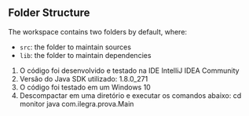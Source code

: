 ## Folder Structure

The workspace contains two folders by default, where:

- `src`: the folder to maintain sources
- `lib`: the folder to maintain dependencies

1) O código foi desenvolvido e testado na IDE IntelliJ IDEA Community
2) Versão do Java SDK utilizado: 1.8.0_271
3) O código foi testado em um Windows 10
4) Descompactar em uma diretório e executar os comandos abaixo:
cd monitor
java com.ilegra.prova.Main
